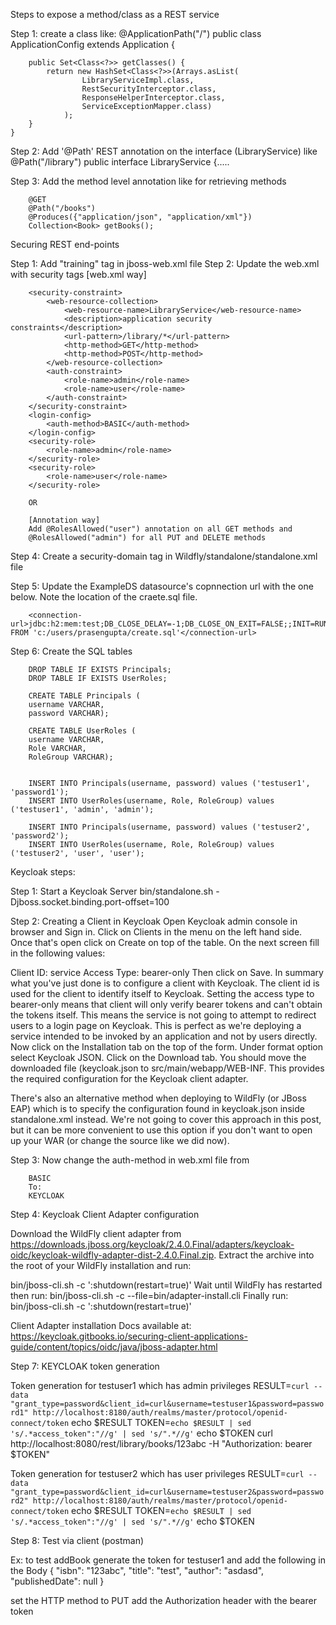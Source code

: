 Steps to expose a method/class as a REST service

Step 1: create a class like:
	@ApplicationPath("/")
	public class ApplicationConfig extends Application {
		
	    public Set<Class<?>> getClasses() {
	        return new HashSet<Class<?>>(Arrays.asList(
	        		LibraryServiceImpl.class, 
	        		RestSecurityInterceptor.class, 
	        		ResponseHelperInterceptor.class, 
	        		ServiceExceptionMapper.class)
	        	);
	    }
	}
	
Step 2: Add '@Path' REST annotation on the interface (LibraryService) like 
			@Path("/library")
			public interface LibraryService {.....

Step 3:	Add the method level annotation like for retrieving methods
 
		@GET
		@Path("/books")
		@Produces({"application/json", "application/xml"})
		Collection<Book> getBooks();	
		
		
		
		
		
Securing REST end-points

Step 1: Add "<security-domain>training</security-domain>" tag in jboss-web.xml file
Step 2: Update the web.xml with security tags [web.xml way]

		<security-constraint>
			<web-resource-collection>
				<web-resource-name>LibraryService</web-resource-name>
				<description>application security constraints</description>
				<url-pattern>/library/*</url-pattern>
				<http-method>GET</http-method>
				<http-method>POST</http-method>
			</web-resource-collection>
			<auth-constraint>
				<role-name>admin</role-name>
				<role-name>user</role-name>
			</auth-constraint>
		</security-constraint>
		<login-config>
			<auth-method>BASIC</auth-method>
		</login-config>
		<security-role>
			<role-name>admin</role-name>
		</security-role>
		<security-role>
			<role-name>user</role-name>
		</security-role>
		
		OR
		
		[Annotation way]
		Add @RolesAllowed("user") annotation on all GET methods and 
		@RolesAllowed("admin") for all PUT and DELETE methods
		
Step 4: Create a security-domain tag in Wildfly/standalone/standalone.xml file
	<security-domain name="training" cache-type="default">
        <authentication>
            <login-module code="org.jboss.security.auth.spi.DatabaseServerLoginModule" flag="required">
                <module-option name="dsJndiName" value="java:jboss/datasources/ExampleDS"/>
                <module-option name="principalsQuery" value="select passwd from Users username where username=?"/>
                <module-option name="rolesQuery" value="select userRoles, RoleGroup from UserRoles where username=?"/>
                <module-option name="hashEncoding" value="base64"/>
                <module-option name="hashUserPassword" value="false"/>
            </login-module>
        </authentication>
    </security-domain>
    
Step 5: Update the ExampleDS datasource's copnnection url with the one below. Note the location of the 		craete.sql file.

		<connection-url>jdbc:h2:mem:test;DB_CLOSE_DELAY=-1;DB_CLOSE_ON_EXIT=FALSE;;INIT=RUNSCRIPT FROM 'c:/users/prasengupta/create.sql'</connection-url>
		
Step 6: Create the SQL tables

		DROP TABLE IF EXISTS Principals;
		DROP TABLE IF EXISTS UserRoles;
		
		CREATE TABLE Principals (
		username VARCHAR, 
		password VARCHAR);
		
		CREATE TABLE UserRoles (
		username VARCHAR, 
		Role VARCHAR, 
		RoleGroup VARCHAR);
		
		
		INSERT INTO Principals(username, password) values ('testuser1', 'password1');
		INSERT INTO UserRoles(username, Role, RoleGroup) values ('testuser1', 'admin', 'admin');
		
		INSERT INTO Principals(username, password) values ('testuser2', 'password2');
		INSERT INTO UserRoles(username, Role, RoleGroup) values ('testuser2', 'user', 'user');



Keycloak steps:

	
Step 1: Start a Keycloak Server
		bin/standalone.sh -Djboss.socket.binding.port-offset=100

Step 2: Creating a Client in Keycloak
Open Keycloak admin console in browser and Sign in. Click on Clients in the menu on the left hand side. Once that's open click on Create on top of the table. On the next screen fill in the following values:

Client ID: service
Access Type: bearer-only
Then click on Save. In summary what you've just done is to configure a client with Keycloak. The client id is used for the client to identify itself to Keycloak. Setting the access type to bearer-only means that client will only verify bearer tokens and can't obtain the tokens itself. This means the service is not going to attempt to redirect users to a login page on Keycloak. This is perfect as we're deploying a service intended to be invoked by an application and not by users directly.
Now click on the Installation tab on the top of the form. Under format option select Keycloak JSON. Click on the Download tab. You should move the downloaded file (keycloak.json to src/main/webapp/WEB-INF. This provides the required configuration for the Keycloak client adapter.

There's also an alternative method when deploying to WildFly (or JBoss EAP) which is to specify the configuration found in keycloak.json inside standalone.xml instead. We're not going to cover this approach in this post, but it can be more convenient to use this option if you don't want to open up your WAR (or change the source like we did now).

Step 3: Now change the auth-method in web.xml file from 

		BASIC
		To:
		KEYCLOAK
	

Step 4: Keycloak Client Adapter configuration

Download the WildFly client adapter from https://downloads.jboss.org/keycloak/2.4.0.Final/adapters/keycloak-oidc/keycloak-wildfly-adapter-dist-2.4.0.Final.zip. Extract the archive into the root of your WildFly installation and run:

bin/jboss-cli.sh -c ':shutdown(restart=true)'
Wait until WildFly has restarted then run:
bin/jboss-cli.sh -c --file=bin/adapter-install.cli
Finally run:
bin/jboss-cli.sh -c ':shutdown(restart=true)'
		
Client Adapter installation Docs available at:
https://keycloak.gitbooks.io/securing-client-applications-guide/content/topics/oidc/java/jboss-adapter.html

Step 7: KEYCLOAK token generation

Token generation for testuser1 which has admin privileges
RESULT=`curl --data "grant_type=password&client_id=curl&username=testuser1&password=password1" http://localhost:8180/auth/realms/master/protocol/openid-connect/token`
echo $RESULT
TOKEN=`echo $RESULT | sed 's/.*access_token":"//g' | sed 's/".*//g'`
echo $TOKEN
curl http://localhost:8080/rest/library/books/123abc -H "Authorization: bearer $TOKEN"

Token generation for testuser2 which has user privileges
RESULT=`curl --data "grant_type=password&client_id=curl&username=testuser2&password=password2" http://localhost:8180/auth/realms/master/protocol/openid-connect/token`
echo $RESULT
TOKEN=`echo $RESULT | sed 's/.*access_token":"//g' | sed 's/".*//g'`
echo $TOKEN

Step 8: Test via client (postman)

Ex: to test addBook generate the token for testuser1 and add the following in the Body
{
  "isbn": "123abc",
  "title": "test",
  "author": "asdasd",
  "publishedDate": null
}

set the HTTP method to PUT
add the Authorization header with the bearer token